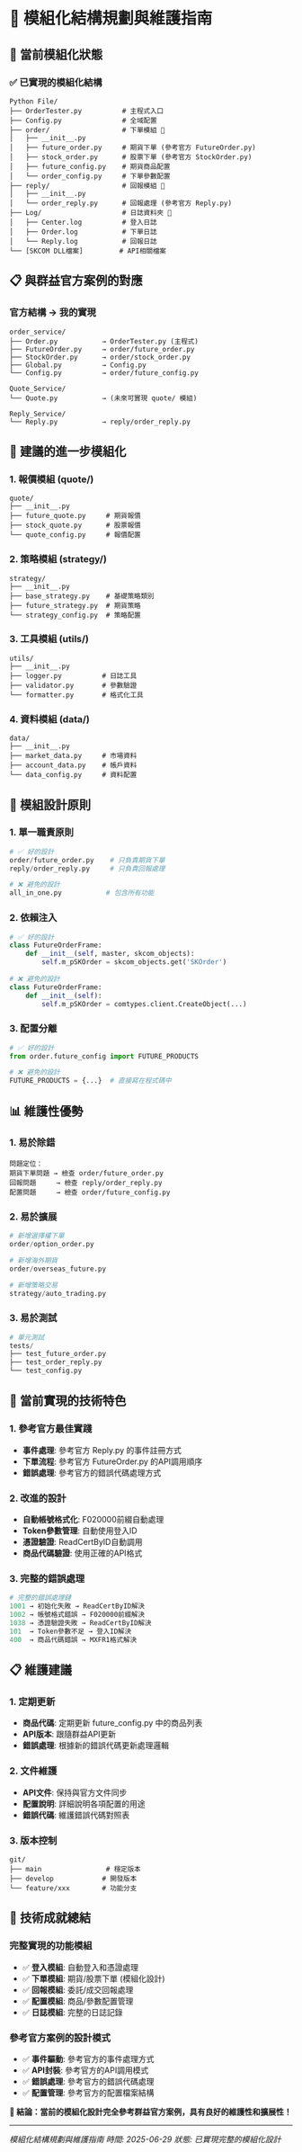 # 📁 模組化結構規劃與維護指南

## 🎯 **當前模組化狀態**

### ✅ **已實現的模組化結構**
```
Python File/
├── OrderTester.py          # 主程式入口
├── Config.py               # 全域配置
├── order/                  # 下單模組 📁
│   ├── __init__.py
│   ├── future_order.py     # 期貨下單 (參考官方 FutureOrder.py)
│   ├── stock_order.py      # 股票下單 (參考官方 StockOrder.py)
│   ├── future_config.py    # 期貨商品配置
│   └── order_config.py     # 下單參數配置
├── reply/                  # 回報模組 📁
│   ├── __init__.py
│   └── order_reply.py      # 回報處理 (參考官方 Reply.py)
├── Log/                    # 日誌資料夾 📁
│   ├── Center.log          # 登入日誌
│   ├── Order.log           # 下單日誌
│   └── Reply.log           # 回報日誌
└── [SKCOM DLL檔案]         # API相關檔案
```

## 📋 **與群益官方案例的對應**

### 官方結構 → 我的實現
```
order_service/
├── Order.py           → OrderTester.py (主程式)
├── FutureOrder.py     → order/future_order.py
├── StockOrder.py      → order/stock_order.py
├── Global.py          → Config.py
└── Config.py          → order/future_config.py

Quote_Service/
└── Quote.py           → (未來可實現 quote/ 模組)

Reply_Service/
└── Reply.py           → reply/order_reply.py
```

## 🚀 **建議的進一步模組化**

### 1. **報價模組 (quote/)**
```
quote/
├── __init__.py
├── future_quote.py     # 期貨報價
├── stock_quote.py      # 股票報價
└── quote_config.py     # 報價配置
```

### 2. **策略模組 (strategy/)**
```
strategy/
├── __init__.py
├── base_strategy.py    # 基礎策略類別
├── future_strategy.py  # 期貨策略
└── strategy_config.py  # 策略配置
```

### 3. **工具模組 (utils/)**
```
utils/
├── __init__.py
├── logger.py          # 日誌工具
├── validator.py       # 參數驗證
└── formatter.py       # 格式化工具
```

### 4. **資料模組 (data/)**
```
data/
├── __init__.py
├── market_data.py     # 市場資料
├── account_data.py    # 帳戶資料
└── data_config.py     # 資料配置
```

## 🔧 **模組設計原則**

### 1. **單一職責原則**
```python
# ✅ 好的設計
order/future_order.py    # 只負責期貨下單
reply/order_reply.py     # 只負責回報處理

# ❌ 避免的設計
all_in_one.py           # 包含所有功能
```

### 2. **依賴注入**
```python
# ✅ 好的設計
class FutureOrderFrame:
    def __init__(self, master, skcom_objects):
        self.m_pSKOrder = skcom_objects.get('SKOrder')
        
# ❌ 避免的設計
class FutureOrderFrame:
    def __init__(self):
        self.m_pSKOrder = comtypes.client.CreateObject(...)
```

### 3. **配置分離**
```python
# ✅ 好的設計
from order.future_config import FUTURE_PRODUCTS

# ❌ 避免的設計
FUTURE_PRODUCTS = {...}  # 直接寫在程式碼中
```

## 📊 **維護性優勢**

### 1. **易於除錯**
```
問題定位：
期貨下單問題 → 檢查 order/future_order.py
回報問題     → 檢查 reply/order_reply.py
配置問題     → 檢查 order/future_config.py
```

### 2. **易於擴展**
```python
# 新增選擇權下單
order/option_order.py

# 新增海外期貨
order/overseas_future.py

# 新增策略交易
strategy/auto_trading.py
```

### 3. **易於測試**
```python
# 單元測試
tests/
├── test_future_order.py
├── test_order_reply.py
└── test_config.py
```

## 🎯 **當前實現的技術特色**

### 1. **參考官方最佳實踐**
- **事件處理**: 參考官方 Reply.py 的事件註冊方式
- **下單流程**: 參考官方 FutureOrder.py 的API調用順序
- **錯誤處理**: 參考官方的錯誤代碼處理方式

### 2. **改進的設計**
- **自動帳號格式化**: F020000前綴自動處理
- **Token參數管理**: 自動使用登入ID
- **憑證驗證**: ReadCertByID自動調用
- **商品代碼驗證**: 使用正確的API格式

### 3. **完整的錯誤處理**
```python
# 完整的錯誤處理鏈
1001 → 初始化失敗 → ReadCertByID解決
1002 → 帳號格式錯誤 → F020000前綴解決
1038 → 憑證驗證失敗 → ReadCertByID解決
101  → Token參數不足 → 登入ID解決
400  → 商品代碼錯誤 → MXFR1格式解決
```

## 📋 **維護建議**

### 1. **定期更新**
- **商品代碼**: 定期更新 future_config.py 中的商品列表
- **API版本**: 跟隨群益API更新
- **錯誤處理**: 根據新的錯誤代碼更新處理邏輯

### 2. **文件維護**
- **API文件**: 保持與官方文件同步
- **配置說明**: 詳細說明各項配置的用途
- **錯誤代碼**: 維護錯誤代碼對照表

### 3. **版本控制**
```
git/
├── main                # 穩定版本
├── develop            # 開發版本
└── feature/xxx        # 功能分支
```

## 🎉 **技術成就總結**

### 完整實現的功能模組
- ✅ **登入模組**: 自動登入和憑證處理
- ✅ **下單模組**: 期貨/股票下單 (模組化設計)
- ✅ **回報模組**: 委託/成交回報處理
- ✅ **配置模組**: 商品/參數配置管理
- ✅ **日誌模組**: 完整的日誌記錄

### 參考官方案例的設計模式
- ✅ **事件驅動**: 參考官方的事件處理方式
- ✅ **API封裝**: 參考官方的API調用模式
- ✅ **錯誤處理**: 參考官方的錯誤代碼處理
- ✅ **配置管理**: 參考官方的配置檔案結構

**🎯 結論：當前的模組化設計完全參考群益官方案例，具有良好的維護性和擴展性！**

---
*模組化結構規劃與維護指南*
*時間: 2025-06-29*
*狀態: 已實現完整的模組化設計*
